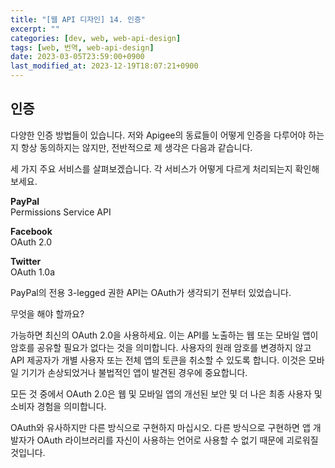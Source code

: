 ```yaml
---
title: "[웹 API 디자인] 14. 인증"
excerpt: ""
categories: [dev, web, web-api-design]
tags: [web, 번역, web-api-design]
date: 2023-03-05T23:59:00+0900
last_modified_at: 2023-12-19T18:07:21+0900
---
```


## 인증

다양한 인증 방법들이 있습니다.
저와 Apigee의 동료들이 어떻게 인증을 다루어야 하는지 항상 동의하지는 않지만, 전반적으로 제 생각은 다음과 같습니다.

세 가지 주요 서비스를 살펴보겠습니다.
각 서비스가 어떻게 다르게 처리되는지 확인해보세요.

**PayPal**  
Permissions Service API

**Facebook**  
OAuth 2.0

**Twitter**  
OAuth 1.0a

PayPal의 전용 3-legged 권한 API는 OAuth가 생각되기 전부터 있었습니다.

무엇을 해야 할까요?

가능하면 최신의 OAuth 2.0을 사용하세요.
이는 API를 노출하는 웹 또는 모바일 앱이 암호를 공유할 필요가 없다는 것을 의미합니다.
사용자의 원래 암호를 변경하지 않고 API 제공자가 개별 사용자 또는 전체 앱의 토큰을 취소할 수 있도록 합니다.
이것은 모바일 기기가 손상되었거나 불법적인 앱이 발견된 경우에 중요합니다.

모든 것 중에서 OAuth 2.0은 웹 및 모바일 앱의 개선된 보안 및 더 나은 최종 사용자 및 소비자 경험을 의미합니다.

OAuth와 유사하지만 다른 방식으로 구현하지 마십시오.
다른 방식으로 구현하면 앱 개발자가 OAuth 라이브러리를 자신이 사용하는 언어로 사용할 수 없기 때문에 괴로워질 것입니다.
